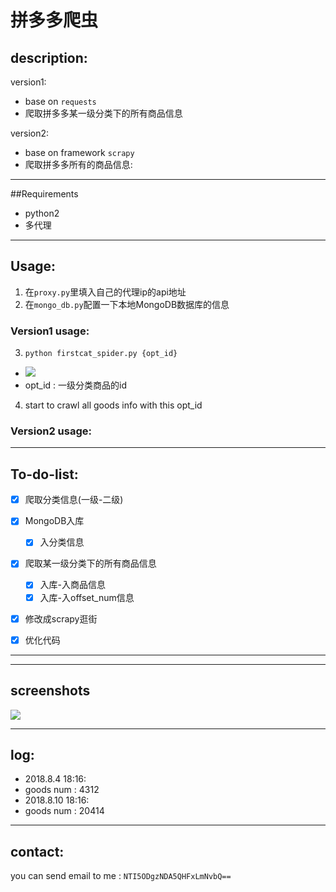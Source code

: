 # 拼多多爬虫


## description:

version1:

- base on `requests`
- 爬取拼多多某一级分类下的所有商品信息

version2:

- base on framework `scrapy`
- 爬取拼多多所有的商品信息:



---

##Requirements

- python2
- 多代理



---

## Usage:

1. 在`proxy.py`里填入自己的代理ip的api地址
2. 在`mongo_db.py`配置一下本地MongoDB数据库的信息

### Version1 usage:

3. `python firstcat_spider.py {opt_id}`

 - ![](https://ws2.sinaimg.cn/large/006tKfTcgy1ftxu5yfvbpj30zm0k61fj.jpg)
 - opt_id : 一级分类商品的id

4. start to crawl all goods info with this opt_id

### Version2 usage:



---

## To-do-list:


* [x] 爬取分类信息(一级-二级)
* [x] MongoDB入库
    * [x] 入分类信息
* [x] 爬取某一级分类下的所有商品信息
    * [x] 入库-入商品信息
    * [x] 入库-入offset_num信息
* [x] 修改成scrapy逛街
* [x] 优化代码


---



---


## screenshots

![](https://ws2.sinaimg.cn/large/006tKfTcgy1ftxuhpq3zoj315o0e07nz.jpg)

---

## log:

- 2018.8.4 18:16:
 - goods num : 4312
- 2018.8.10 18:16:
 - goods num : 20414

---

## contact:

you can send email to me : `NTI5ODgzNDA5QHFxLmNvbQ==`


